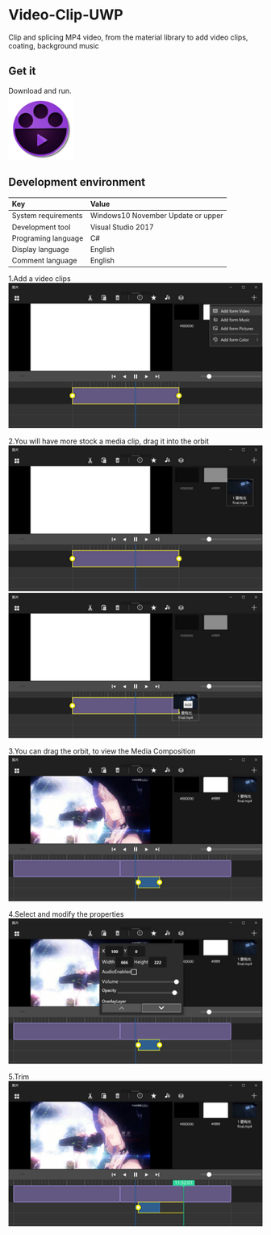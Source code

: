 ﻿# Video-Clip-UWP
Clip and splicing MP4 video, from the material library to add video clips, coating, background music

## Get it
Download and run.  
![](Screenshot/logo.png)

## Development environment

|Key|Value|
|:-|:-|
|System requirements| Windows10 November Update or upper|
|Development tool|Visual Studio 2017|
|Programing language|C#|
|Display language|English|
|Comment language|English|

1.Add a video clips  
![](Screenshot/phone001.jpg)

2.You will have more stock a media clip, drag it into the orbit  
![](Screenshot/phone002.jpg)
![](Screenshot/phone003.jpg)

3.You can drag the orbit, to view the Media Composition  
![](Screenshot/phone004.jpg)

4.Select and modify the properties  
![](Screenshot/phone005.jpg)

5.Trim  
![](Screenshot/phone006.jpg)
